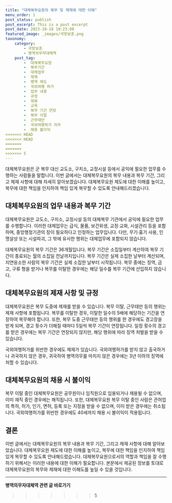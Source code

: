 ```yaml
---
title: "대체복무요원의 복무 및 제재에 대한 이해"
menu_order: 1
post_status: publish
post_excerpt: This is a post excerpt
post_date: 2023-10-18 10:23:08
featured_image: _images/국방보훈.png
taxonomy:
    category:
        - 국방보훈
        - 병역의무자대체역
    post_tag:
        -  대체복무요원
        -  복무기간
        -  대체업무
        -  제재
        -  병역 제도
        -  국외여행 허가
        -  업무 내용
        -  규정
        -  제복
        -  교육
        -  복무 기간 연장
        -  복무 이탈
        -  근무태만
        -  국외여행허가 의무
        -  채용 불이익
<<<<<<< HEAD
<<<<<<< HEAD
=======
=======
>>>>>>> 5
---
```



대체복무요원은 군 복무 대신 교도소, 구치소, 교정시설 등에서 공익에 필요한 업무를 수행하는 사람들을 말합니다. 이번 글에서는 대체복무요원의 복무 내용과 복무 기간, 그리고 제재 사항에 대해 자세히 알아보겠습니다. 대체복무요원 제도에 대한 이해를 높이고, 복무에 대한 책임을 인지하여 책임 있게 복무할 수 있도록 안내해드리겠습니다.

## 대체복무요원의 업무 내용과 복무 기간

대체복무요원은 교도소, 구치소, 교정시설 등의 대체복무 기관에서 공익에 필요한 업무를 수행합니다. 이러한 대체업무는 급식, 물품, 보건위생, 교정·교화, 시설관리 등을 포함하며, 중앙행정기관의 장이 필요하다고 인정하는 업무입니다. 다만, 무기·흉기 사용, 인명살상 또는 시설파괴, 그 밖에 유사한 행위는 대체업무에 포함되지 않습니다.

대체복무요원의 복무 기간은 36개월입니다. 복무 기간은 소집일부터 계산하여 복무 기간이 종료되는 월의 소집일 전날까지입니다. 복무 기간은 실제 소집한 날부터 계산되며, 지연응소한 사람의 복무 기간은 실제 소집한 날부터 시작됩니다. 복무 중에는 징역, 금고, 구류 형을 받거나 복무를 이탈한 경우에는 해당 일수를 복무 기간에 산입하지 않습니다.

## 대체복무요원의 제재 사항 및 규정

대체복무요원은 복무 도중에 제재를 받을 수 있습니다. 복무 이탈, 근무태만 등의 행위는 제재 사항에 포함됩니다. 복무를 이탈한 경우, 이탈한 일수의 5배에 해당하는 기간을 연장하여 복무해야 합니다. 또한, 복무 도중 근무태만 등의 행위를 한 경우에도 경고장을 받게 되며, 경고 횟수가 더해질 때마다 5일씩 복무 기간이 연장됩니다. 일정 횟수의 경고를 받은 경우에는 복무 기간은 연장되지 않지만, 해당 행위에 따라 징역 처벌을 받을 수 있습니다.

국외여행허가를 위반한 경우에도 제재가 있습니다. 국외여행허가를 받지 않고 출국하거나 귀국하지 않은 경우, 귀국하여 병역의무를 마치지 않은 경우에는 3년 이하의 징역에 처할 수 있습니다.

## 대체복무요원의 채용 시 불이익

복무 이탈 중인 대체복무요원은 공무원이나 임직원으로 임용되거나 채용될 수 없으며, 이미 재직 중인 경우에는 해직됩니다. 또한, 대체복무요원 복무 이탈 중인 사람은 관허업의 특허, 허가, 인가, 면허, 등록 또는 지정을 받을 수 없으며, 이미 받은 경우에는 취소됩니다. 국외여행허가를 위반한 경우에도 40세까지 채용 시 불이익이 적용됩니다.

## 결론

이번 글에서는 대체복무요원의 복무 내용과 복무 기간, 그리고 제재 사항에 대해 알아보았습니다. 대체복무요원 제도에 대한 이해를 높이고, 복무에 대한 책임을 인지하여 책임 있게 복무할 수 있도록 안내해드렸습니다. 대체복무요원으로서의 역할과 책임을 잘 수행하기 위해서는 이러한 내용에 대한 이해가 필요합니다. 본문에서 제공된 정보를 토대로 대체복무요원의 복무와 제재에 대한 이해도를 높일 수 있을 것입니다.



<!-- wp:separator -->
<hr class="wp-block-separator has-alpha-channel-opacity"/>
<!-- /wp:separator -->

<!-- wp:group {"backgroundColor":"base","layout":{"type":"constrained"}} -->
<div class="wp-block-group has-base-background-color has-background"><!-- wp:paragraph {"align":"center","fontSize":"large"} -->
<p class="has-text-align-center has-large-font-size"><strong>병역의무자대체역 관련 글 바로가기</strong></p>
<!-- /wp:paragraph -->


<!-- wp:latest-posts
{"categories":[{"id":7660,"count":19,"description":"","link":"https://uknowlaw.com/category/%eb%b3%91%ec%97%ad%ec%9d%98%eb%ac%b4%ec%9e%90%eb%8c%80%ec%b2%b4%ec%97%ad/","name":"병역의무자대체역","slug":"병역의무자대체역","taxonomy":"category","parent":0,"meta":[],"_links":{"self":[{"href":"https://uknowlaw.com/wp-json/wp/v2/categories/7660"}],"collection":[{"href":"https://uknowlaw.com/wp-json/wp/v2/categories"}],"about":[{"href":"https://uknowlaw.com/wp-json/wp/v2/taxonomies/category"}],"wp:post_type":[{"href":"https://uknowlaw.com/wp-json/wp/v2/posts?categories=7660"}],"curies":[{"name":"wp","href":"https://api.w.org/{rel}","templated":true}]}}],"postsToShow":100,"excerptLength":28,"postLayout":"grid","columns":2,"featuredImageAlign":"left","featuredImageSizeSlug":"large","fontSize":"medium"} /--></div>
<!-- /wp:group -->
>>>>>>> 5
